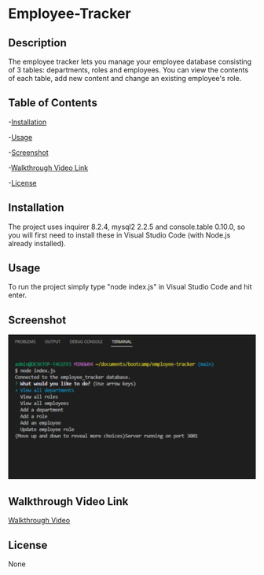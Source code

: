 # Employee-Tracker

## Description
  
The employee tracker lets you manage your employee database consisting of 3 tables: departments, roles and employees. You can view the contents of each table, add new content and change an existing employee's role.
  
## Table of Contents
  
-[Installation](#installation)

-[Usage](#usage)

-[Screenshot](#screenshot)

-[Walkthrough Video Link](#walkthrough_video_link)

-[License](#license)
  
## Installation
  
The project uses inquirer 8.2.4, mysql2 2.2.5 and console.table 0.10.0, so you will first need to install these in Visual Studio Code (with Node.js already installed).
 
## Usage
  
To run the project simply type "node index.js" in Visual Studio Code and hit enter.

## Screenshot

![Screenshot](/assets/images/screenshot.png)
 
## Walkthrough Video Link

[Walkthrough Video](https://drive.google.com/file/d/1bYpj_NklnevdBHjalqcb-aPglOFWiqIU/view)
  
## License
  
None
